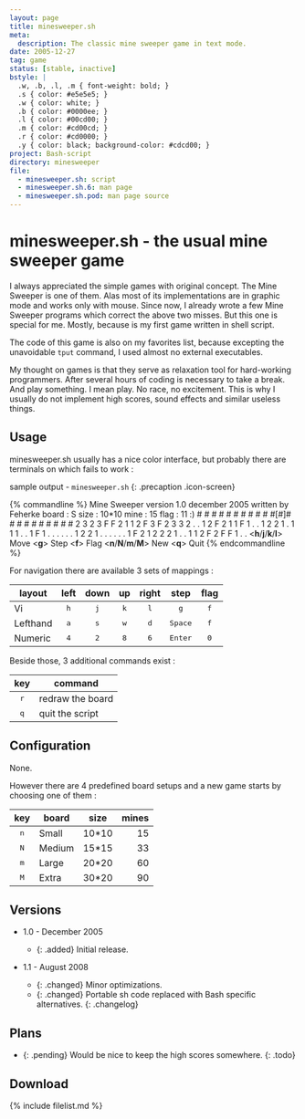 ```yaml
---
layout: page
title: minesweeper.sh
meta:
  description: The classic mine sweeper game in text mode.
date: 2005-12-27
tag: game
status: [stable, inactive]
bstyle: |
  .w, .b, .l, .m { font-weight: bold; }
  .s { color: #e5e5e5; }
  .w { color: white; }
  .b { color: #0000ee; }
  .l { color: #00cd00; }
  .m { color: #cd00cd; }
  .r { color: #cd0000; }
  .y { color: black; background-color: #cdcd00; }
project: Bash-script
directory: minesweeper
file:
  - minesweeper.sh: script
  - minesweeper.sh.6: man page
  - minesweeper.sh.pod: man page source
---
```


# minesweeper.sh - the usual mine sweeper game

I always appreciated the simple games with original concept. The Mine Sweeper is one of them. Alas most of its implementations are in graphic mode and works only with
mouse. Since now, I already wrote a few Mine Sweeper programs which correct the above two misses. But this one is special for me. Mostly, because is my first game
written in shell script.

The code of this game is also on my favorites list, because excepting the unavoidable `tput` command, I used almost no external executables.

My thought on games is that they serve as relaxation tool for hard-working programmers. After several hours of coding is necessary to take a break. And play something.
I mean play. No race, no excitement. This is why I usually do not implement high scores, sound effects and similar useless things.

## Usage

minesweeper.sh usually has a nice color interface, but probably there are terminals on which fails to work :

sample output - `minesweeper.sh`
{: .precaption .icon-screen}

{% commandline %}
Mine Sweeper   version 1.0   december 2005   written by Feherke
board : S    size : 10*10   mine : 15   flag : 11   <span class="y">:)</span>
<span class="s"> # # # # # # # # # # </span>
<span class="s"> #<span class="w">[</span>#<span class="w">]</span># # # # # # # # </span>
<span class="s"> # # <span class="l">2</span> <span class="m">3</span> <span class="l">2</span> <span class="m">3</span> <span class="r">F F</span> <span class="l">2</span> <span class="b">1</span> </span>
<span class="g"> <span class="b">1</span> <span class="l">2</span> <span class="r">F</span> <span class="m">3</span> <span class="r">F</span> <span class="l">2</span> <span class="m">3 3</span> <span class="l">2</span> . </span>
<span class="g"> . <span class="b">1</span> <span class="l">2</span> <span class="r">F</span> <span class="l">2</span> <span class="b">1 1</span> <span class="r">F</span> <span class="b">1</span> . </span>
<span class="g"> . <span class="b">1</span> <span class="l">2 2</span> <span class="b">1</span> . <span class="b">1 1 1</span> . </span>
<span class="g"> . <span class="b">1</span> <span class="r">F</span> <span class="b">1</span> . . . . . . </span>
<span class="g"> <span class="b">1</span> <span class="l">2 2</span> <span class="b">1</span> . . . . . . </span>
<span class="g"> <span class="b">1</span> <span class="r">F</span> <span class="l">2</span> <span class="b">1</span> <span class="l">2 2 2</span> <span class="b">1</span> . . </span>
<span class="g"> <span class="b">1 1</span> <span class="l">2</span> <span class="r">F</span> <span class="l">2</span> <span class="r">F F</span> <span class="b">1</span> . . </span>
&lt;<b>h</b>/<b>j</b>/<b>k</b>/<b>l</b>&gt; Move &lt;<b>g</b>&gt; Step &lt;<b>f</b>&gt; Flag &lt;<b>n</b>/<b>N</b>/<b>m</b>/<b>M</b>&gt; New &lt;<b>q</b>&gt; Quit
{% endcommandline %}

For navigation there are available 3 sets of mappings :

| layout   | left         | down         | up           | right        | step             | flag         |
|----------|:------------:|:------------:|:------------:|:------------:|:----------------:|:------------:|
| Vi       | <kbd>h</kbd> | <kbd>j</kbd> | <kbd>k</kbd> | <kbd>l</kbd> | <kbd>g</kbd>     | <kbd>f</kbd> |
| Lefthand | <kbd>a</kbd> | <kbd>s</kbd> | <kbd>w</kbd> | <kbd>d</kbd> | <kbd>Space</kbd> | <kbd>f</kbd> |
| Numeric  | <kbd>4</kbd> | <kbd>2</kbd> | <kbd>8</kbd> | <kbd>6</kbd> | <kbd>Enter</kbd> | <kbd>0</kbd> |

Beside those, 3 additional commands exist :

| key          | command          |
|:------------:|------------------|
| <kbd>r</kbd> | redraw the board |
| <kbd>q</kbd> | quit the script  |

## Configuration

None.

However there are 4 predefined board setups and a new game starts by choosing one of them :

| key          | board  | size   | mines |
|:------------:|--------|:------:|------:|
| <kbd>n</kbd> | Small  | 10\*10 | 15    |
| <kbd>N</kbd> | Medium | 15\*15 | 33    |
| <kbd>m</kbd> | Large  | 20\*20 | 60    |
| <kbd>M</kbd> | Extra  | 30\*20 | 90    |


## Versions

* 1.0 - December 2005
  * {: .added} Initial release.

* 1.1 - August 2008
  * {: .changed} Minor optimizations.
  * {: .changed} Portable sh code replaced with Bash specific alternatives.
{: .changelog}

## Plans

* {: .pending} Would be nice to keep the high scores somewhere.
{: .todo}

## Download

{% include filelist.md %}
